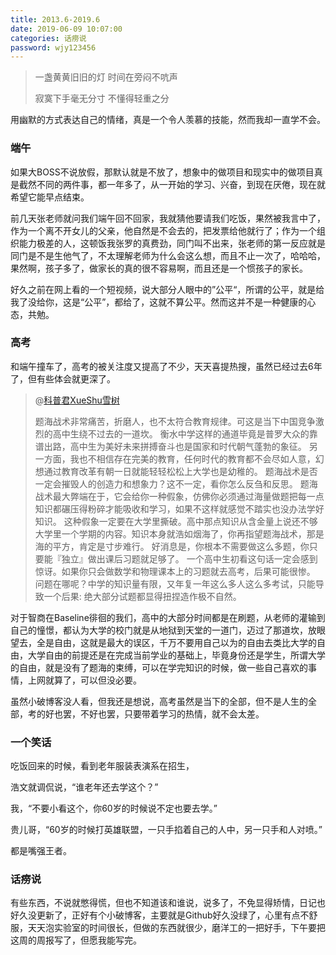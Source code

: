 ```yaml
---
title: 2013.6-2019.6
date: 2019-06-09 10:07:00
categories: 话痨说
password: wjy123456
---
```


>一盏黄黄旧旧的灯 时间在旁闷不吭声
>
>寂寞下手毫无分寸 不懂得轻重之分

<!-- more -->

用幽默的方式表达自己的情绪，真是一个令人羡慕的技能，然而我却一直学不会。

### 端午

如果大BOSS不说放假，那默认就是不放了，想象中的做项目和现实中的做项目真是截然不同的两件事，都一年多了，从一开始的学习、兴奋，到现在厌倦，现在就希望它能早点结束。

前几天张老师就问我们端午回不回家，我就猜他要请我们吃饭，果然被我言中了，作为一个离不开女儿的父亲，他自然是不会去的，把发票给他就行了；作为一个组织能力极差的人，这顿饭我张罗的真费劲，同门叫不出来，张老师的第一反应就是同门是不是生他气了，不太理解老师为什么会这么想，而且不止一次了，哈哈哈，果然啊，孩子多了，做家长的真的很不容易啊，而且还是一个惯孩子的家长。

好久之前在网上看的一个短视频，说大部分人眼中的”公平“，所谓的公平，就是给我了没给你，这是“公平”，都给了，这就不算公平。然而这并不是一种健康的心态，共勉。

### 高考

和端午撞车了，高考的被关注度又提高了不少，天天喜提热搜，虽然已经过去6年了，但有些体会就更深了。

>@[科普君XueShu雪树](https://weibo.com/xuebaxueshu)
>
>题海战术非常痛苦，折磨人，也不太符合教育规律。可这是当下中国竞争激烈的高中生绕不过去的一道坎。
>衡水中学这样的通道毕竟是普罗大众的靠谱出路，高中生为美好未来拼搏奋斗也是国家和时代朝气蓬勃的象征。
>另一方面，我也不相信存在完美的教育，任何时代的教育都不会尽如人意，幻想通过教育改革有朝一日就能轻轻松松上大学也是幼稚的。
>题海战术是否一定会摧毁人的创造力和想象力？这不一定，看你怎么反刍和反思。
>题海战术最大弊端在于，它会给你一种假象，仿佛你必须通过海量做题把每一点知识都碾压得粉碎才能吸收和学习，如果不这样就感觉不踏实也没办法学好知识。
>这种假象一定要在大学里撕破。高中那点知识从含金量上说还不够大学里一个学期的内容。知识本身就浩如烟海了，你再指望题海战术，那是海的平方，肯定是寸步难行。
>好消息是，你根本不需要做这么多题，你只要能『独立』做出课后习题就足够了。
>一个高中生初看这句话一定会感到惊讶。如果你只会做数学和物理课本上的习题就去高考，后果可能很惨。
>问题在哪呢？中学的知识量有限，又年复一年这么多人这么多考试，只能导致一个后果:
>绝大部分试题都显得扭捏造作极不自然。

对于智商在Baseline徘徊的我们，高中的大部分时间都是在刷题，从老师的灌输到自己的憧憬，都认为大学的校门就是从地狱到天堂的一道门，迈过了那道坎，放眼望去，全是自由，这就是最大的误区，千万不要用自己以为的自由去类比大学的自由，大学自由的前提还是在完成当前学业的基础上，毕竟身份还是学生，所谓大学的自由，就是没有了题海的束缚，可以在学完知识的时候，做一些自己喜欢的事情，上网就算了，可以但没必要。

虽然小破博客没人看，但我还是想说，高考虽然是当下的全部，但不是人生的全部，考的好也罢，不好也罢，只要带着学习的热情，就不会太差。

### 一个笑话

吃饭回来的时候，看到老年服装表演系在招生，

浩文就调侃说，“谁老年还去学这个？”

我，“不要小看这个，你60岁的时候说不定也要去学。”

贵儿哥，“60岁的时候打英雄联盟，一只手掐着自己的人中，另一只手和人对喷。”

都是嘴强王者。

### 话痨说

有些东西，不说就憋得慌，但也不知道该和谁说，说多了，不免显得矫情，日记也好久没更新了，正好有个小破博客，主要就是Github好久没绿了，心里有点不舒服，天天泡实验室的时间很长，但做的东西就很少，磨洋工的一把好手，下午要把这周的周报写了，但愿我能写完。

